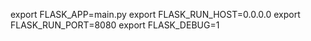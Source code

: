 export FLASK_APP=main.py export FLASK_RUN_HOST=0.0.0.0 export FLASK_RUN_PORT=8080 export FLASK_DEBUG=1
